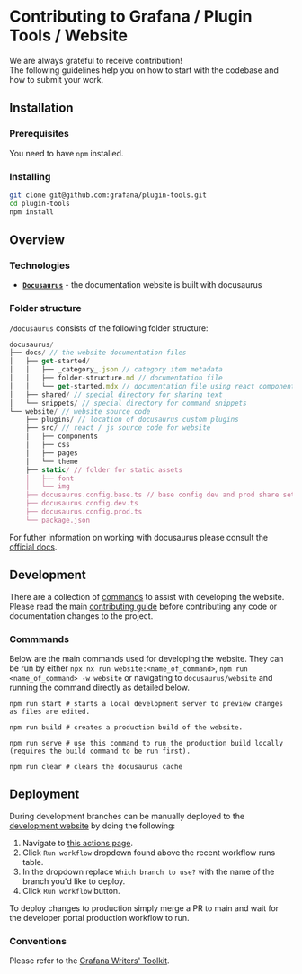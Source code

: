 # Contributing to Grafana / Plugin Tools / Website

We are always grateful to receive contribution!<br />
The following guidelines help you on how to start with the codebase and how to submit your work.

## Installation

### Prerequisites

You need to have `npm` installed.

### Installing

```bash
git clone git@github.com:grafana/plugin-tools.git
cd plugin-tools
npm install
```

## Overview

### Technologies

- [**`Docusaurus`**](https://docusaurus.io/) - the documentation website is built with docusaurus

### Folder structure

`/docusaurus` consists of the following folder structure:

```js
docusaurus/
├── docs/ // the website documentation files
│   ├── get-started/
│   │   ├── _category_.json // category item metadata
│   │   ├── folder-structure.md // documentation file
│   │   └── get-started.mdx // documentation file using react components
│   ├── shared/ // special directory for sharing text
│   └── snippets/ // special directory for command snippets
└── website/ // website source code
    ├── plugins/ // location of docusaurus custom plugins
    ├── src/ // react / js source code for website
    │   ├── components
    │   ├── css
    │   ├── pages
    │   └── theme
    ├── static/ // folder for static assets
    │   ├── font
    │   └── img
    ├── docusaurus.config.base.ts // base config dev and prod share settings from
    ├── docusaurus.config.dev.ts
    ├── docusaurus.config.prod.ts
    └── package.json
```

For futher information on working with docusaurus please consult the [official docs](https://docusaurus.io/docs/category/guides).

## Development

There are a collection of [commands](#commmands) to assist with developing the website. Please read the main [contributing guide](../../CONTRIBUTING.md) before contributing any code or documentation changes to the project.

### Commmands

Below are the main commands used for developing the website. They can be run by either `npx nx run website:<name_of_command>`, `npm run <name_of_command> -w website` or navigating to `docusaurus/website` and running the command directly as detailed below.

```shell
npm run start # starts a local development server to preview changes as files are edited.
```

```shell
npm run build # creates a production build of the website.
```

```shell
npm run serve # use this command to run the production build locally (requires the build command to be run first).
```

```shell
npm run clear # clears the docusaurus cache
```

## Deployment

During development branches can be manually deployed to the [development website](https://grafana-dev.com/developers/plugin-tools) by doing the following:

1. Navigate to [this actions page](https://github.com/grafana/plugin-tools/actions/workflows/deploy-to-developer-portal-dev.yml).
1. Click `Run workflow` dropdown found above the recent workflow runs table.
1. In the dropdown replace `Which branch to use?` with the name of the branch you'd like to deploy.
1. Click `Run workflow` button.

To deploy changes to production simply merge a PR to main and wait for the developer portal production workflow to run.

### Conventions

Please refer to the [Grafana Writers' Toolkit](https://grafana.com/docs/writers-toolkit/).
